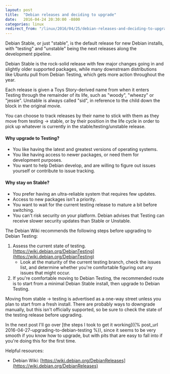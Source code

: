 ```yaml
---
layout: post
title:  "Debian releases and deciding to upgrade"
date:   2016-04-24 20:30:00 -0800
categories: linux
redirect_from: "/linux/2016/04/25/debian-releases-and-deciding-to-upgrade"
---
```

Debian Stable, or just "stable", is the default release for new Debian installs, with "testing" and "unstable" being the next releases along the development pipeline.

Debian Stable is the rock-solid release with few major changes going in and slightly older supported packages, while many downstream distributions like Ubuntu pull from Debian Testing, which gets more action throughout the year.

Each release is given a Toys Story-derived name from when it enters Testing through the remainder of its life, such as "woody", "wheezy" or "jessie".  Unstable is always called "sid", in reference to the child down the block in the original movie.

You can choose to track releases by their name to stick with them as they move from testing -> stable, or by their position in the life cycle in order to pick up whatever is currently in the stable/testing/unstable release.

#### Why upgrade to Testing?

* You like having the latest and greatest versions of operating systems.
* You like having access to newer packages, or need them for development purposes.
* You want to help Debian develop, and are willing to figure out issues yourself or contribute to issue tracking.

#### Why stay on Stable?

* You prefer having an ultra-reliable system that requires few updates.
* Access to new packages isn't a priority.
* You want to wait for the current testing release to mature a bit before switching.
* You can't risk security on your platform.  Debian advises that Testing can receive slower security updates than Stable or Unstable.

The Debian Wiki recommends the following steps before upgrading to Debian Testing:

1. Assess the current state of testing.  [https://wiki.debian.org/DebianTesting](https://wiki.debian.org/DebianTesting)
   * Look at the maturity of the current testing branch, check the issues list, and determine whether you're comfortable figuring out any issues that might occur.
2. If you're comfortable moving to Debian Testing, the recommended route is to start from a minimal Debian Stable install, then upgrade to Debian Testing.

Moving from stable -> testing is advertised as a one-way street unless you plan to start from a fresh install.  There are probably ways to downgrade manually, but this isn't officially supported, so be sure to check the state of the testing release before upgrading.

In the next post I'll go over [the steps I took to get it working]({% post_url 2016-04-27-upgrading-to-debian-testing %}), since it seems to be very smooth if you know how to upgrade, but with pits that are easy to fall into if you're doing this for the first time.

Helpful resources:

* Debian Wiki: [https://wiki.debian.org/DebianReleases](https://wiki.debian.org/DebianReleases)
